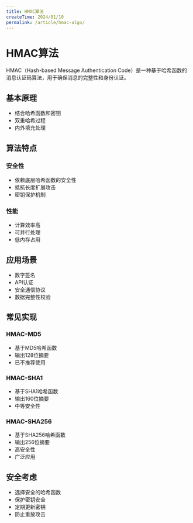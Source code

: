 ```yaml
---
title: HMAC算法
createTime: 2024/01/10
permalink: /article/hmac-algo/
---
```


# HMAC算法

HMAC（Hash-based Message Authentication Code）是一种基于哈希函数的消息认证码算法，用于确保消息的完整性和身份认证。

## 基本原理

- 结合哈希函数和密钥
- 双重哈希过程
- 内外填充处理

## 算法特点

### 安全性
- 依赖底层哈希函数的安全性
- 抵抗长度扩展攻击
- 密钥保护机制

### 性能
- 计算效率高
- 可并行处理
- 低内存占用

## 应用场景

- 数字签名
- API认证
- 安全通信协议
- 数据完整性校验

## 常见实现

### HMAC-MD5
- 基于MD5哈希函数
- 输出128位摘要
- 已不推荐使用

### HMAC-SHA1
- 基于SHA1哈希函数
- 输出160位摘要
- 中等安全性

### HMAC-SHA256
- 基于SHA256哈希函数
- 输出256位摘要
- 高安全性
- 广泛应用

## 安全考虑

- 选择安全的哈希函数
- 保护密钥安全
- 定期更新密钥
- 防止重放攻击